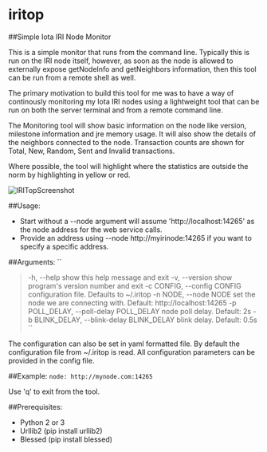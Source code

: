 # iritop
##Simple Iota IRI Node Monitor

This is a simple monitor that runs from the command line. Typically this is run on the IRI node itself, however, as soon as the node is allowed to externally expose getNodeInfo and getNeighbors information, then this tool can be run from a remote shell as well.

The primary motivation to build this tool for me was to have a way of continously monitoring my Iota IRI nodes using a lightweight tool that can be run on both the server terminal and from a remote command line.

The Monitoring tool will show basic information on the node like version, milestone information and jre memory usage. It will also show the details of the neighbors connected to the node. Transaction counts are shown for Total, New, Random, Sent and Invalid transactions.

Where possible, the tool will highlight where the statistics are outside the norm by highlighting in yellow or red.

![IRITopScreenshot](https://raw.githubusercontent.com/maeck70/iritop/master/img/IRITop.png)

##Usage:
- Start without a --node argument will assume 'http://localhost:14265' as the node address for the web service calls.
- Provide an address using --node http://myirinode:14265 if you want to specify a specific address.

##Arguments:
``
>  -h, --help            show this help message and exit
>  -v, --version         show program's version number and exit
>  -c CONFIG, --config CONFIG
>                        configuration file. Defaults to ~/.iritop
>  -n NODE, --node NODE  set the node we are connecting with. Default:
>                        http://localhost:14265
>  -p POLL_DELAY, --poll-delay POLL_DELAY
>                        node poll delay. Default: 2s
>  -b BLINK_DELAY, --blink-delay BLINK_DELAY
>                        blink delay. Default: 0.5s
``

The configuration can also be set in yaml formatted file. By default the configuration file from ~/.iritop is read. All configuration parameters can be provided in the config file. 

##Example:
`node: http://mynode.com:14265`


Use 'q' to exit from the tool.

##Prerequisites:
- Python 2 or 3
- Urllib2 (pip install urllib2)
- Blessed (pip install blessed)
